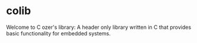 # colib

Welcome to C ozer's library:
A header only library written in C that provides basic functionality for embedded systems.